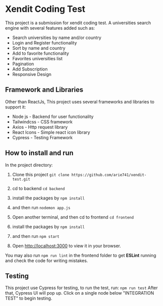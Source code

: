 # Xendit Coding Test

This project is a submission for xendit coding test.
A universities search engine with several features added such as: 
- Search universities by name and/or country
- Login and Register functionality
- Sort by name and country
- Add to favorite functionality
- Favorites universities list
- Pagination
- Add Subscription
- Responsive Design

## Framework and Libraries
Other than ReactJs, This project uses several frameworks and libraries to support it:
- Node js - Backend for user functionality
- Tailwindcss - CSS framework
- Axios - Http request library
- React Icons - Simple react icon library
- Cypress - Testing Framework

## How to install and run

In the project directory:

1. Clone this project `git clone https://github.com/arie741/xendit-test.git`

2. cd to backend
`cd backend`

3. install the packages by 
`npm install`

4. and then run
`nodemon app.js`

5. Open another terminal, and then cd to frontend
`cd frontend`

6. install the packages by 
`npm install`

7. and then run
`npm start`

8. Open [http://localhost:3000](http://localhost:3000) to view it in your browser.

You may also run
`npm run lint`
in the frontend folder to get **ESLint** running and check the code for writing mistakes.

## Testing
This project use Cypress for testing, to run the test, run:
`npm run test`
After that, Cypress UI will pop up. Click on a single node below "INTEGRATION TEST" to begin testing.
